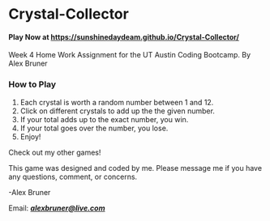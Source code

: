 # Crystal-Collector

#### Play Now at https://sunshinedaydeam.github.io/Crystal-Collector/
Week 4 Home Work Assignment for the UT Austin Coding Bootcamp.
By Alex Bruner

### How to Play
      
1. Each crystal is worth a random number between 1 and 12.
2. Click on different crystals to add up the the given number.
3. If your total adds up to the exact number, you win.
4. If your total goes over the number, you lose.
5. Enjoy!

Check out my other games!

This game was designed and coded by me.
Please message me if you have any questions, comment, or concerns.

-Alex Bruner

Email: ***alexbruner@live.com***


